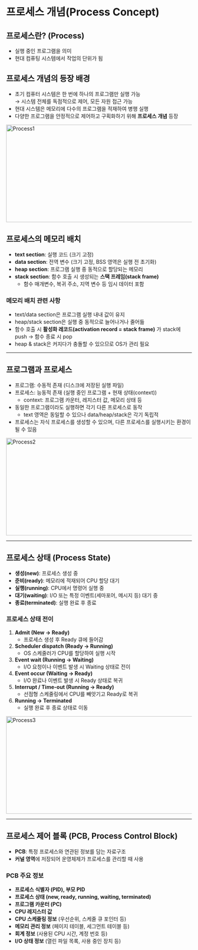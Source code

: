 # 프로세스 개념(Process Concept)

## 프로세스란? (Process)
- 실행 중인 프로그램을 의미
- 현대 컴퓨팅 시스템에서 작업의 단위가 됨

## 프로세스 개념의 등장 배경
- 초기 컴퓨터 시스템은 한 번에 하나의 프로그램만 실행 가능  
  → 시스템 전체를 독점적으로 제어, 모든 자원 접근 가능
- 현대 시스템은 메모리에 다수의 프로그램을 적재하여 병행 실행
- 다양한 프로그램을 안정적으로 제어하고 구획화하기 위해 **프로세스 개념** 등장

<img width="535" height="265" alt="Process1" src="/Users/kimdonghyeon/Desktop/ssafy/cs-study/valofosho/OS/imgaes/process1.png" />

## 프로세스의 메모리 배치
- **text section**: 실행 코드 (크기 고정)  
- **data section**: 전역 변수 (크기 고정, BSS 영역은 실행 전 초기화)  
- **heap section**: 프로그램 실행 중 동적으로 할당되는 메모리  
- **stack section**: 함수 호출 시 생성되는 **스택 프레임(stack frame)**  
  - 함수 매개변수, 복귀 주소, 지역 변수 등 임시 데이터 포함  

### 메모리 배치 관련 사항
- text/data section은 프로그램 실행 내내 값이 유지  
- heap/stack section은 실행 중 동적으로 늘어나거나 줄어듦  
- 함수 호출 시 **활성화 레코드(activation record = stack frame)** 가 stack에 push → 함수 종료 시 pop  
- heap & stack은 커지다가 충돌할 수 있으므로 OS가 관리 필요

---

## 프로그램과 프로세스
- 프로그램: 수동적 존재 (디스크에 저장된 실행 파일)  
- 프로세스: 능동적 존재 (실행 중인 프로그램 + 현재 상태(context))  
  - context: 프로그램 카운터, 레지스터 값, 메모리 상태 등  
- 동일한 프로그램이라도 실행하면 각기 다른 프로세스로 동작  
  - text 영역은 동일할 수 있으나 data/heap/stack은 각기 독립적  
- 프로세스는 자식 프로세스를 생성할 수 있으며, 다른 프로세스를 실행시키는 환경이 될 수 있음

<img width="535" height="265" alt="Process2" src="/Users/kimdonghyeon/Desktop/ssafy/cs-study/valofosho/OS/imgaes/process2.png" />

---

## 프로세스 상태 (Process State)
- **생성(new)**: 프로세스 생성 중  
- **준비(ready)**: 메모리에 적재되어 CPU 할당 대기  
- **실행(running)**: CPU에서 명령어 실행 중  
- **대기(waiting)**: I/O 또는 특정 이벤트(세마포어, 메시지 등) 대기 중  
- **종료(terminated)**: 실행 완료 후 종료  

### 프로세스 상태 전이
1. **Admit (New → Ready)**  
   - 프로세스 생성 후 Ready 큐에 들어감  
2. **Scheduler dispatch (Ready → Running)**  
   - OS 스케줄러가 CPU를 할당하여 실행 시작  
3. **Event wait (Running → Waiting)**  
   - I/O 요청이나 이벤트 발생 시 Waiting 상태로 전이  
4. **Event occur (Waiting → Ready)**  
   - I/O 완료나 이벤트 발생 시 Ready 상태로 복귀  
5. **Interrupt / Time-out (Running → Ready)**  
   - 선점형 스케줄링에서 CPU를 빼앗기고 Ready로 복귀  
6. **Running → Terminated**  
   - 실행 완료 후 종료 상태로 이동  

<img width="535" height="265" alt="Process3" src="/Users/kimdonghyeon/Desktop/ssafy/cs-study/valofosho/OS/imgaes/process3.png" />

---

## 프로세스 제어 블록 (PCB, Process Control Block)
- **PCB**: 특정 프로세스와 연관된 정보를 담는 자료구조  
- **커널 영역**에 저장되어 운영체제가 프로세스를 관리할 때 사용  

### PCB 주요 정보
- **프로세스 식별자 (PID), 부모 PID**  
- **프로세스 상태 (new, ready, running, waiting, terminated)**  
- **프로그램 카운터 (PC)**  
- **CPU 레지스터 값**  
- **CPU 스케줄링 정보** (우선순위, 스케줄 큐 포인터 등)  
- **메모리 관리 정보** (페이지 테이블, 세그먼트 테이블 등)  
- **회계 정보** (사용된 CPU 시간, 계정 번호 등)  
- **I/O 상태 정보** (열린 파일 목록, 사용 중인 장치 등)  
